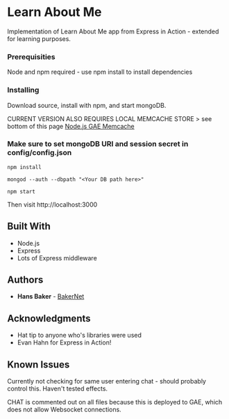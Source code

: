 # Learn About Me

Implementation of Learn About Me app from Express in Action - extended for learning purposes.

### Prerequisities

Node and npm required - use npm install to install dependencies


### Installing

Download source, install with npm, and start mongoDB.  

CURRENT VERSION ALSO REQUIRES LOCAL MEMCACHE STORE > see bottom of this page [Node.js GAE Memcache](https://cloud.google.com/appengine/docs/flexible/nodejs/using-redislabs-memcache)

### Make sure to set mongoDB URI and session secret in config/config.json

```
npm install

mongod --auth --dbpath "<Your DB path here>"

npm start
```

Then visit http://localhost:3000

## Built With

* Node.js
* Express
* Lots of Express middleware

## Authors

* **Hans Baker** - [BakerNet](https://github.com/BakerNet)

## Acknowledgments

* Hat tip to anyone who's libraries were used
* Evan Hahn for Express in Action!

## Known Issues

Currently not checking for same user entering chat - should probably control this.  Haven't tested effects.

CHAT is commented out on all files because this is deployed to GAE, which does not allow Websocket connections.

